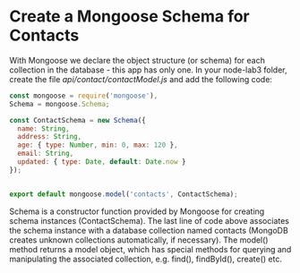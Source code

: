 # Create a Mongoose Schema for Contacts

With Mongoose we declare the object structure (or schema) for each collection in the database - this app has only one. In your node-lab3 folder, create the file *api/contact/contactModel.js* and add the following code:
```javascript
const mongoose = require('mongoose'),
Schema = mongoose.Schema;

const ContactSchema = new Schema({
  name: String,
  address: String,
  age: { type: Number, min: 0, max: 120 },
  email: String,
  updated: { type: Date, default: Date.now }
});


export default mongoose.model('contacts', ContactSchema);
```

Schema is a constructor function provided by Mongoose for creating schema instances (ContactSchema). The last line of code above associates the schema instance with a database collection named contacts (MongoDB creates unknown collections automatically, if necessary). The model() method returns a model object, which has special methods for querying and manipulating the associated collection, e.g. find(), findById(), create() etc.
